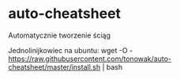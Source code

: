 # auto-cheatsheet
Automatycznie tworzenie ściąg

Jednolinijkowiec na ubuntu:
wget -O - https://raw.githubusercontent.com/tonowak/auto-cheatsheet/master/install.sh | bash
